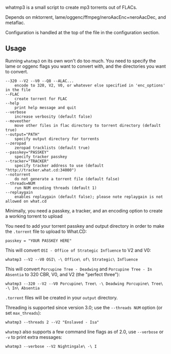 whatmp3 is a small script to create mp3 torrents out of FLACs.

Depends on mktorrent, lame/oggenc/ffmpeg/neroAacEnc+neroAacDec, and metaflac.

Configuration is handled at the top of the file in the configuration section.

Usage
-----
Running `whatmp3` on its own won't do too much. You need to specify the lame or oggenc flags you want to convert with, and the directories you want to convert.

	--320 --V2 --V0 --Q8 --ALAC...
		encode to 320, V2, V0, or whatever else specified in 'enc_options' in the file
	--FLAC
		create torrent for FLAC
	--help
		print help message and quit
	--verbose
		increase verbosity (default false)
	--moveother
		move other files in flac directory to torrent directory (default true)
	--output="PATH"
		specify output directory for torrents
	--zeropad
		zeropad tracklists (default true)
	--passkey="PASSKEY"
		specify tracker passkey
	--tracker="TRACKER"
		specify tracker address to use (default "http://tracker.what.cd:34000")
	--notorrent
		do not generate a torrent file (default false)
	--threads=NUM
		run NUM encoding threads (default 1)
	--replaygain
		enables replaygain (default false); please note replaygain is not allowed on what.cd
	
Minimally, you need a passkey, a tracker, and an encoding option to create a 
working torrent to upload

You need to add your torrent passkey and output directory in order to make the `.torrent` file to upload to What.CD:

	passkey = "YOUR PASSKEY HERE"

This will convert `OSI - Office of Strategic Influence` to V2 and V0:

	whatmp3 --V2 --V0 OSI\ -\ Office\ of\ Strategic\ Influence

This will convert `Porcupine Tree - Deadwing` and `Porcupine Tree - In Absentia` to 320 CBR, V0, and V2 (the "perfect three"):

	whatmp3 --320 --V2 --V0 Porcupine\ Tree\ -\ Deadwing Porcupine\ Tree\ -\ In\ Absentia

`.torrent` files will be created in your `output` directory.

Threading is supported since version 3.0; use the `--threads NUM` option (or set `max_threads`):

	whatmp3 --threads 2 --V2 "Enslaved - Isa"

`whatmp3` also supports a few command line flags as of 2.0, use `--verbose` or `-v` to print extra messages:
	
	whatmp3 --verbose --V2 Nightingale\ -\ I
